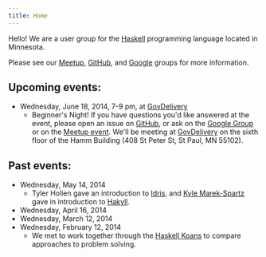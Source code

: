 ```yaml
---
title: Home
---
```


Hello! We are a user group for the [Haskell](http://www.haskell.org/)
programming language located in Minnesota.

Please see our [Meetup](http://www.meetup.com/HaskellMN/),
[GitHub](https://github.com/HaskellMN), and
[Google](https://groups.google.com/forum/#!forum/haskellmn) groups for
more information.


## Upcoming events:

- Wednesday, June 18, 2014, 7-9 pm, at [GovDelivery](http://www.govdelivery.com/)
    - Beginner's Night! If you have questions you'd like
      answered at the event, please open an issue on
      [GitHub](https://github.com/HaskellMN/beginners-night-questions/issues),
      or ask on the
      [Google Group](https://groups.google.com/forum/#!forum/haskellmn)
      or on the
      [Meetup event](http://www.meetup.com/HaskellMN/events/183278682/). We'll be meeting
      at [GovDelivery](http://www.govdelivery.com/) on the sixth floor of the Hamm Building (408 St Peter St, St Paul, MN 55102).


## Past events:

- Wednesday, May 14, 2014
    - Tyler Holien gave an introduction to
      [Idris](http://www.idris-lang.org/), and
      [Kyle Marek-Spartz](http://kyle.marek-spartz.org) gave in introduction
      to [Hakyll](http://jaspervdj.be/hakyll/).
- Wednesday, April 16, 2014
- Wednesday, March 12, 2014
- Wednesday, February 12, 2014
    - We met to work together through the
      [Haskell Koans](https://github.com/HaskVan/HaskellKoans) to
      compare approaches to problem solving.
